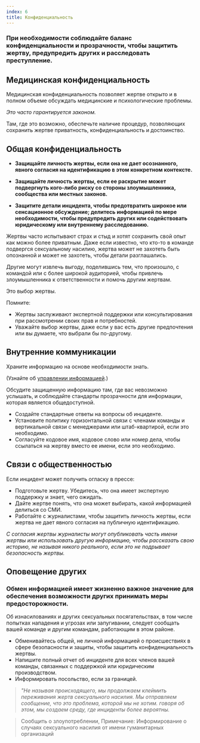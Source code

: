 ```yaml
---
index: 6
title: Конфиденциальность
---
```

### При необходимости соблюдайте баланс конфиденциальности и прозрачности, чтобы защитить жертву, предупредить других и расследовать преступление.

## Медицинская конфиденциальность

Медицинская конфиденциальность позволяет жертве открыто и в полном объеме обсуждать медицинские и психологические проблемы.

*Это часто гарантируется законом.*


Там, где это возможно, обеспечьте наличие процедур, позволяющих сохранить жертве
приватность, конфиденциальность и достоинство.

## Общая конфиденциальность

* **Защищайте личность жертвы, если она не дает осознанного, явного согласия на идентификацию в этом конкретном контексте.**

* **Защищайте личность жертвы, если ее раскрытие может подвергнуть кого-либо риску со стороны злоумышленника, сообщества или местных законов.**

* **Защитите детали инцидента, чтобы предотвратить широкое или сенсационное обсуждение; делитесь информацией по мере необходимости, чтобы предупредить других или содействовать юридическому или внутреннему расследованию.**

Жертвы часто испытывают страх и стыд и хотят сохранить свой опыт как можно более приватным. Даже если известно, что кто-то в команде подвергся сексуальному насилию, жертва может не захотеть быть опознанной и может не захотеть, чтобы детали разглашались.

Другие могут извлечь выгоду, поделившись тем, что произошло, с командой или с более широкой аудиторией, чтобы привлечь злоумышленника к ответственности и помочь другим жертвам.

Это выбор жертвы.

Помните:

*   Жертвы заслуживают экспертной поддержки или консультирования при рассмотрении своих прав и потребностей.
*   Уважайте выбор жертвы, даже если у вас есть другие предпочтения или вы думаете, что выбрали бы по-другому.

## Внутренние коммуникации

Храните информацию на основе необходимости знать.

(Узнайте об [управлении информацией](umbrella://information/managing-information).)

Обсудите защищенную информацию там, где вас невозможно услышать, и соблюдайте стандарты прозрачности для информации, которая является общедоступной.

*   Создайте стандартные ответы на вопросы об инциденте.
*   Установите политику горизонтальной связи с членами команды и вертикальной связи с менеджерами или штаб-квартирой, если это необходимо.
*   Согласуйте кодовое имя, кодовое слово или номер дела, чтобы ссылаться на жертву вместо ее имени, если это необходимо.

## Связи с общественностью

Если инцидент может получить огласку в прессе:

*   Подготовьте жертву. Убедитесь, что она имеет экспертную поддержку и знает, чего ожидать.
*   Дайте жертве понять, что она может выбирать, какой информацией делиться со СМИ.
*  Работайте с журналистами, чтобы защитить личность жертвы, если жертва не дает явного согласия на публичную идентификацию.

*С согласия жертвы журналисты могут опубликовать часть имени жертвы или использовать другую информацию, чтобы рассказать свою историю, не называя никого реального, если это не подрывает безопасность жертвы.*

## Оповещение других

### Обмен информацией имеет жизненно важное значение для обеспечения возможности других принимать меры предосторожности.

Об изнасилованиях и других сексуальных посягательствах, в том числе попытках нападения и угрозах или запугивании, следует сообщать вашей команде и другим командам, работающим в этом районе.

*   Обменивайтесь общей, не личной информацией о происшествиях в сфере безопасности и защиты, чтобы защитить конфиденциальность жертвы.
*   Напишите полный отчет об инциденте для всех членов вашей команды, связанных с поддержкой или юридическим
производством.
*   Информировать посольство, если за границей.

> *"Не называя происходящего, мы продолжаем клеймить
переживания жертв сексуального насилия. Мы отправляем сообщение, что это проблема, которой мы не хотим.
говоря об этом, мы создаем среду, где инциденты более вероятны.*

> Сообщить о злоупотреблении, Примечание: Информирование о случаях сексуального насилия
от имени гуманитарных организаций
